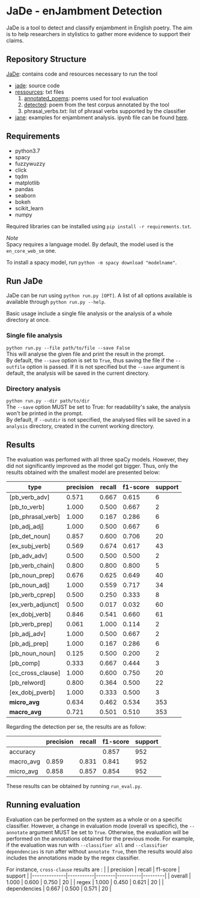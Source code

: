 # JaDe - enJambment Detection

JaDe is a tool to detect and classify enjambment in English poetry.
The aim is to help researchers in stylistics to gather more evidence to support
their claims.

## Repository Structure

[JaDe](https://github.com/MongetE/JaDe/tree/master/JaDe): contains code and
resources necessary to run the tool

- [jade](https://github.com/MongetE/JaDe/tree/master/JaDe/jade): source code
- [ressources](https://github.com/MongetE/JaDe/tree/master/JaDe/resources/): txt files
    1. [annotated_poems](https://github.com/MongetE/JaDe/tree/master/JaDe/resources/annotated_poems):
    poems used for tool evaluation
    2. [detected](https://github.com/MongetE/JaDe/tree/master/JaDe/resources/detected):
    poem from the test corpus annotated by the tool
    3. phrasal_verbs.txt: list of phrasal verbs supported by the classifier
- [jane](https://github.com/MongetE/JaDe/tree/master/JaDe/jane): examples for
    enjambment analysis. ipynb file can be found [here](https://nbviewer.jupyter.org/github/MongetE/JaDe/blob/master/JaDe/jane/jane.ipynb).

## Requirements

- python3.7
- spacy
- fuzzywuzzy
- click
- tqdm
- matplotlib
- pandas
- seaborn
- bokeh
- scikit_learn
- numpy

Required libraries can be installed using `pip install -r requirements.txt`.

*Note*  
Spacy requires a language model. By default, the model used is  the
`en_core_web_sm` one.

To install a spacy model, run `python -m spacy download "modelname"`.

## Run JaDe

JaDe can be run using `python run.py [OPT]`. A list of all options available is
available through `python run.py --help`.

Basic usage include a single file analysis or the analysis of a whole directory
at once.  

### Single file analysis

`python run.py --file path/to/file --save False`  
This will analyse the given file and print the result in the prompt.  
By default, the `--save` option is set to `True`, thus saving the file if the
`--outfile` option is passed.
If it is not specified but the `--save` argument is default, the analysis will
be saved in the current directory.

### Directory analysis

`python run.py --dir path/to/dir`  
The `--save` option MUST be set to True: for readability's sake, the analysis
won't be printed in the prompt.  
By default, if `--outdir` is not specified, the analysed files will be saved in
a `analysis` directory, created in the current working directory.

## Results

The evaluation was perfomed with all three spaCy models. However, they did not
significantly improved as the model got bigger. Thus, only the results obtained
with the smallest model are presented below:

| type              | precision | recall | f1-score | support |
|-------------------|-----------|--------|----------|---------|
| [pb_verb_adv]     | 0.571     | 0.667  | 0.615    | 6       |
| [pb_to_verb]      | 1.000     | 0.500  | 0.667    | 2       |
| [pb_phrasal_verb] | 1.000     | 0.167  | 0.286    | 6       |
| [pb_adj_adj]      | 1.000     | 0.500  | 0.667    | 6       |
| [pb_det_noun]     | 0.857     | 0.600  | 0.706    | 20      |
| [ex_subj_verb]    | 0.569     | 0.674  | 0.617    | 43      |
| [pb_adv_adv]      | 0.500     | 0.500  | 0.500    | 2       |
| [pb_verb_chain]   | 0.800     | 0.800  | 0.800    | 5       |
| [pb_noun_prep]    | 0.676     | 0.625  | 0.649    | 40      |
| [pb_noun_adj]     | 1.000     | 0.559  | 0.717    | 34      |
| [pb_verb_cprep]   | 0.500     | 0.250  | 0.333    | 8       |
| [ex_verb_adjunct] | 0.500     | 0.017  | 0.032    | 60      |
| [ex_dobj_verb]    | 0.846     | 0.541  | 0.660    | 61      |
| [pb_verb_prep]    | 0.061     | 1.000  | 0.114    | 2       |
| [pb_adj_adv]      | 1.000     | 0.500  | 0.667    | 2       |
| [pb_adj_prep]     | 1.000     | 0.167  | 0.286    | 6       |
| [pb_noun_noun]    | 0.125     | 0.500  | 0.200    | 2       |
| [pb_comp]         | 0.333     | 0.667  | 0.444    | 3       |
| [cc_cross_clause] | 1.000     | 0.600  | 0.750    | 20      |
| [pb_relword]      | 0.800     | 0.364  | 0.500    | 22      |
| [ex_dobj_pverb]   | 1.000     | 0.333  | 0.500    | 3       |
| **micro_avg**     | 0.634     | 0.462  | 0.534    | 353     |
| **macro_avg**     | 0.721     | 0.501  | 0.510    | 353     |

Regarding the detection per se, the results are as follow:

|           | precision | recall | f1-score | support |
|-----------|-----------|--------|----------|---------|
| accuracy  |           |        | 0.857    | 952     |
| macro_avg | 0.859     | 0.831  | 0.841    | 952     |
| micro_avg | 0.858     | 0.857  | 0.854    | 952     |

These results can be obtained by running `run_eval.py`.

## Running evaluation

Evaluation can be performed on the system as a whole or on a specific classifier.
However, a change in evaluation mode (overall vs specific), the `--annotate`
argument MUST be set to `True`. Otherwise, the evaluation will be performed
on the annotations obtained for the previous mode. For example, if the evaluation
was run with `--classifier all` and `--classifier dependencies` is run after
without `annotate True`, then the results would also includes the annotations
made by the regex classifier.

For instance, `cross-clause` results are :
|              | precision | recall | f1-score | support |
|--------------|-----------|--------|----------|---------|
| overall      | 1.000     | 0.600  | 0.750    | 20      |
| regex        | 1.000     | 0.450  | 0.621    | 20      |
| dependencies | 0.667     | 0.500  | 0.571    | 20      |
